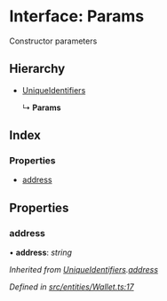 # Interface: Params

Constructor parameters

## Hierarchy

* [UniqueIdentifiers](entities.uniqueidentifiers-4.md)

  ↳ **Params**

## Index

### Properties

* [address](entities.params-5.md#address)

## Properties

###  address

• **address**: *string*

*Inherited from [UniqueIdentifiers](entities.uniqueidentifiers-4.md).[address](entities.uniqueidentifiers-4.md#address)*

*Defined in [src/entities/Wallet.ts:17](https://github.com/PolymathNetwork/polymath-sdk/blob/454d285/src/entities/Wallet.ts#L17)*

